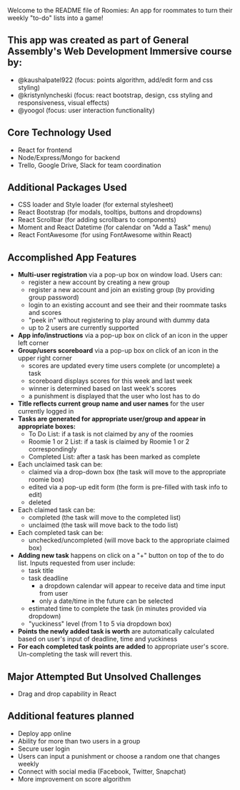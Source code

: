 Welcome to the README file of Roomies: An app for roommates to turn their weekly "to-do" lists into a game!

## This app was created as part of General Assembly's Web Development Immersive course by:
* @kaushalpatel922 (focus: points algorithm, add/edit form and css styling)
* @kristynlyncheski (focus: react bootstrap, design, css styling and responsiveness, visual effects)
* @yoogol (focus: user interaction functionality)


## Core Technology Used
* React for frontend
* Node/Express/Mongo for backend
* Trello, Google Drive, Slack for team coordination

## Additional Packages Used
* CSS loader and Style loader (for external stylesheet)
* React Bootstrap (for modals, tooltips, buttons and dropdowns)
* React Scrollbar (for adding scrollbars to components)
* Moment and React Datetime (for calendar on "Add a Task" menu)
* React FontAwesome (for using FontAwesome within React)

## Accomplished App Features
* **Multi-user registration** via a pop-up box on window load. Users can:
  * register a new account by creating a new group
  * register a new account and join an existing group (by providing group password)
  * login to an existing account and see their and their roommate tasks and scores
  * "peek in" without registering to play around with dummy data
  * up to 2 users are currently supported
* **App info/instructions** via a pop-up box on click of an icon in the upper left corner
* **Group/users scoreboard** via a pop-up box on click of an icon in the upper right corner
  * scores are updated every time users complete (or uncomplete) a task
  * scoreboard displays scores for this week and last week
  * winner is determined based on last week's scores
  * a punishment is displayed that the user who lost has to do
* **Title reflects current group name and user names** for the user currently logged in
* **Tasks are generated for appropriate user/group and appear in appropriate boxes:**
  * To Do List: if a task is not claimed by any of the roomies
  * Roomie 1 or 2 List: if a task is claimed by Roomie 1 or 2 correspondingly
  * Completed List: after a task has been marked as complete
* Each unclaimed task can be:
  * claimed via a drop-down box (the task will move to the appropriate roomie box)
  * edited via a pop-up edit form (the form is pre-filled with task info to edit)
  * deleted
* Each claimed task can be:
  * completed (the task will move to the completed list)
  * unclaimed (the task will move back to the todo list)
* Each completed task can be:
  * unchecked/uncompleted (will move back to the appropriate claimed box)
* **Adding new task** happens on click on a "+" button on top of the to do list. Inputs requested from user include:
  * task title
  * task deadline
    * a dropdown calendar will appear to receive data and time input from user
    * only a date/time in the future can be selected
  * estimated time to complete the task (in minutes provided via dropdown)
  * "yuckiness" level (from 1 to 5 via dropdown box)
* **Points the newly added task is worth** are automatically calculated based on user's input of deadline, time and yuckiness
* **For each completed task points are added** to appropriate user's score. Un-completing the task will revert this.

## Major Attempted But Unsolved Challenges
* Drag and drop capability in React

## Additional features planned
* Deploy app online
* Ability for more than two users in a group
* Secure user login
* Users can input a punishment or choose a random one that changes weekly
* Connect with social media (Facebook, Twitter, Snapchat)
* More improvement on score algorithm
